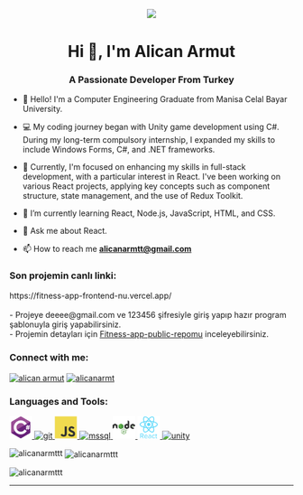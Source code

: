
<p align="center">
  <img src="https://github.com/alicanarmttt/alicanarmttt/assets/131194727/f3f99c6e-e700-44bb-941e-c84a3b4d5270" />
</p>

<h1 align="center">Hi 👋, I'm Alican Armut</h1>
<h3 align="center">A Passionate Developer From Turkey</h3>

 - 👋 Hello! I'm a Computer Engineering Graduate from Manisa Celal Bayar University.

- 💻  My coding journey began with Unity game development using C#. During my long-term compulsory internship, I expanded my skills to include Windows Forms, C#, and .NET frameworks. 

- 🚀 Currently, I'm focused on enhancing my skills in full-stack development, with a particular interest in React. I've been working on various React projects, applying key concepts such as component structure, state management, and the use of Redux Toolkit.

- 🌱 I’m currently learning React, Node.js, JavaScript, HTML, and CSS.

- 💬 Ask me about React.

- 📫 How to reach me **alicanarmtt@gmail.com**
  
<h3>Son projemin canlı linki:</h3> https://fitness-app-frontend-nu.vercel.app/
<br>
<br>
- Projeye deeee@gmail.com ve 123456 şifresiyle giriş yapıp hazır program şablonuyla giriş yapabilirsiniz.
<br>
- Projemin detayları için <a href="https://github.com/alicanarmttt/fitness-app-public">Fitness-app-public-repomu</a>
 inceleyebilirsiniz.


<h3 align="left">Connect with me:</h3>
<p align="left">
<a href="https://linkedin.com/in/alican armut" target="blank"><img align="center" src="https://raw.githubusercontent.com/rahuldkjain/github-profile-readme-generator/master/src/images/icons/Social/linked-in-alt.svg" alt="alican armut" height="30" width="40" /></a>
<a href="https://instagram.com/alicanarmt" target="blank"><img align="center" src="https://raw.githubusercontent.com/rahuldkjain/github-profile-readme-generator/master/src/images/icons/Social/instagram.svg" alt="alicanarmt" height="30" width="40" /></a>
</p>

<h3 align="left">Languages and Tools:</h3>
<p align="left"> <a href="https://www.w3schools.com/cs/" target="_blank" rel="noreferrer"> <img src="https://raw.githubusercontent.com/devicons/devicon/master/icons/csharp/csharp-original.svg" alt="csharp" width="40" height="40"/> </a> <a href="https://git-scm.com/" target="_blank" rel="noreferrer"> <img src="https://www.vectorlogo.zone/logos/git-scm/git-scm-icon.svg" alt="git" width="40" height="40"/> </a> <a href="https://developer.mozilla.org/en-US/docs/Web/JavaScript" target="_blank" rel="noreferrer"> <img src="https://raw.githubusercontent.com/devicons/devicon/master/icons/javascript/javascript-original.svg" alt="javascript" width="40" height="40"/> </a> <a href="https://www.microsoft.com/en-us/sql-server" target="_blank" rel="noreferrer"> <img src="https://www.svgrepo.com/show/303229/microsoft-sql-server-logo.svg" alt="mssql" width="40" height="40"/> </a> <a href="https://nodejs.org" target="_blank" rel="noreferrer"> <img src="https://raw.githubusercontent.com/devicons/devicon/master/icons/nodejs/nodejs-original-wordmark.svg" alt="nodejs" width="40" height="40"/> </a> <a href="https://reactjs.org/" target="_blank" rel="noreferrer"> <img src="https://raw.githubusercontent.com/devicons/devicon/master/icons/react/react-original-wordmark.svg" alt="react" width="40" height="40"/> </a> <a href="https://unity.com/" target="_blank" rel="noreferrer"> <img src="https://www.vectorlogo.zone/logos/unity3d/unity3d-icon.svg" alt="unity" width="40" height="40"/> </a> </p>


<p><img align="left" src="https://github-readme-stats.vercel.app/api/top-langs?username=alicanarmttt&show_icons=true&locale=en&layout=compact" alt="alicanarmttt" /></p>

<p>&nbsp;<img align="center" src="https://github-readme-stats.vercel.app/api?username=alicanarmttt&show_icons=true&locale=en" alt="alicanarmttt" /></p>

<p><img align="center" src="https://github-readme-streak-stats.herokuapp.com/?user=alicanarmttt&" alt="alicanarmttt" /></p>


-------------------------------------------------------------------

